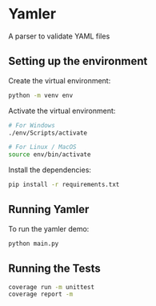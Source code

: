 # Yamler

A parser to validate YAML files

## Setting up the environment

Create the virtual environment:

```bash
python -m venv env
```

Activate the virtual environment:

```bash
# For Windows
./env/Scripts/activate

# For Linux / MacOS
source env/bin/activate
```

Install the dependencies:

```bash
pip install -r requirements.txt
```

## Running Yamler

To run the yamler demo:

```bash
python main.py
```

## Running the Tests

```bash
coverage run -m unittest
coverage report -m
```
